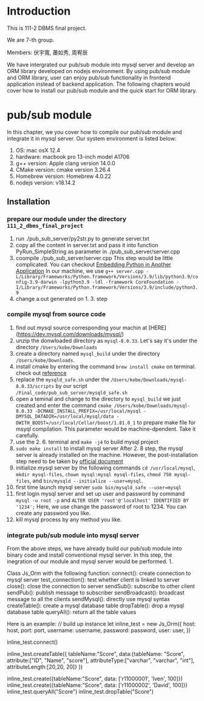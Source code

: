 # Introduction
This is 111-2 DBMS final project.

We are 7-th group.

Members: 伏宇寬, 蕭如秀, 周宥辰

We have intergrated our pub/sub module into mysql server and develop an ORM library developed on nodejs environment. By using pub/sub module and ORM library, user can enjoy pub/sub functionality in frontend application instead of backend application.
The following chapters would cover how to install our pub/sub module and the quick start for ORM library.
# pub/sub module

In this chapter, we you cover how to compile our pub/sub module and integrate it in mysql server.
Our system environment is listed below:
1. OS: mac osX 12.4
2. hardware: macbook pro 13-inch model A1706
3. g++ version: Apple clang version 14.0.0
4. CMake version: cmake version 3.26.4
5. Homebrew version: Homebrew 4.0.22
6. nodejs version: v18.14.2

## Installation

### prepare our module under the directory `111_2_dbms_final_project`
1. run ./pub_sub_server/py2str.py to generate server.txt
2. copy all the content in server.txt and pass it into function PyRun_SimpleString as parameter in ./pub_sub_server/server.cpp
3. coompile ./pub_sub_server/server.cpp
This step would be little complicated. You can checkout [Embedding Python in Another Application](https://docs.python.org/3/extending/embedding.html)
In our machine, we use `g++ server.cpp -L/Library/Frameworks/Python.framework/Versions/3.9/lib/python3.9/config-3.9-darwin -lpython3.9 -ldl -framework CoreFoundation -I/Library/Frameworks/Python.framework/Versions/3.9/include/python3.9`
4. change a.out generated on 1. 3. step
### compile mysql from source code
1. find out mysql source corresponding your machin at [HERE] (https://dev.mysql.com/downloads/mysql/)
2. unzip the donwloaded directory as `mysql-8.0.33`. Let's say it's under the directory `/Users/kobe/Downloads`
3. create a directory named `mysql_build` under the directory `/Users/kobe/Downloads`.
4. install cmake by entering the command `brew install cmake` on terminal. check out [reference](https://formulae.brew.sh/formula/cmake)
5. replace the `mysqld_safe.sh` under the `/Users/kobe/Downloads/mysql-8.0.33/scripts` by our script `/Final_code/pub_sub_server/mysqld_safe.sh`
6. open a teminal and change to the directory to `mysql_build` we just created and enter the command `cmake /Users/kobe/Downloads/mysql-8.0.33 -DCMAKE_INSTALL_PREFIX=/usr/local/mysql -DMYSQL_DATADIR=/usr/local/mysql/data -DWITH_BOOST=/usr/local/Cellar/boost/1.81.0_1` to prepare make file for msyql compilation. This parameter would be machine-dpendent. Take it carefully.
7. use the 2. 6. terminal and `make -j4` to build mysql project
8. `sudo make install` to install mysql server
After 2. 8 step, the mysql server is already installed on the machine. However, the post-installation step need to be taken by [official document](https://dev.mysql.com/doc/refman/5.7/en/postinstallation.html)
9. initialize mysql server by the following commands `cd /usr/local/mysql`, `mkdir mysql-files`, `chown mysql:mysql mysql-files`, `chmod 750 mysql-files`, and `bin/mysqld --initialize --user=mysql`. 
10. first time launch mysql server `sudo bin/mysqld_safe --user=mysql`
11. first login mysql server and set up user and password by command `mysql -u root -p` and `ALTER USER 'root'@'localhost' IDENTIFIED BY '1234';`
Here, we use change the password of root to 1234. You can create any password you like.
12. kill mysql process by any method you like.
### integrate pub/sub module into mysql server
From the above steps, we have already build our pub/sub module into binary code and install conventional mysql server. In this step, the inegration of our module and mysql server would be performed.
    1. 





Class Js_Orm with the following function:
connect(): create connection to mysql server
test_connection(): test whether client is linked to server
close(): close the connection to server
sendSub(): subscribe to other client
sendPub(): publish message to subscriber
sendBroadcast(): broadcast message to all the clients
sendMysql(): directly use mysql syntax
createTable(): create a mysql database table
dropTable(): drop a mysql database table
queryAll(): return all the table values

Here is an example:
// build up instance
let inline_test = new Js_Orm({
  host:     host,
  port:     port,
  username: username, 
  password: password,
  user:     user,
})

inline_test.connect()

inline_test.createTable({
  tableName:"Score", 
  data:{tableName: "Score",
        attribute:["ID", "Name", "score"], 
        attributeType:["varchar", "varchar", "int"], 
        attributeLength:[20,20, 20]}
})

inline_test.create({tableName:"Score", data: ['r11000001', 'Iven', 100]})
inline_test.create({tableName:"Score", data: ['r11000002', 'David', 100]})
inline_test.queryAll("Score")
inline_test.dropTable("Score")